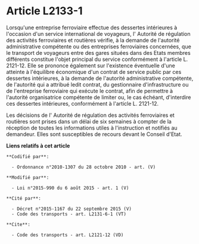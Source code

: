 # Article L2133-1

Lorsqu'une entreprise ferroviaire effectue des dessertes intérieures à l'occasion d'un service international de voyageurs, l'
Autorité de régulation des activités ferroviaires et routières  vérifie, à la demande de l'autorité administrative compétente
ou des entreprises ferroviaires concernées, que le transport de voyageurs entre des gares situées dans des Etats membres
différents constitue l'objet principal du service conformément à l'article L. 2121-12. Elle se prononce également sur
l'existence éventuelle d'une atteinte à l'équilibre économique d'un contrat de service public par ces dessertes intérieures,
à la demande de l'autorité administrative compétente, de l'autorité qui a attribué ledit contrat, du gestionnaire
d'infrastructure ou de l'entreprise ferroviaire qui exécute le contrat, afin de permettre à l'autorité organisatrice
compétente de limiter ou, le cas échéant, d'interdire ces dessertes intérieures, conformément à l'article L. 2121-12. 

Les décisions de l'     Autorité de régulation des activités ferroviaires et routières  sont prises dans un délai de six
semaines à compter de la réception de toutes les informations utiles à l'instruction et notifiés au demandeur. Elles sont
susceptibles de recours devant le Conseil d'Etat.

**Liens relatifs à cet article**

	**Codifié par**:

	  - Ordonnance n°2010-1307 du 28 octobre 2010 - art. (V)

	**Modifié par**:

	  - Loi n°2015-990 du 6 août 2015 - art. 1 (V)

	**Cité par**:

	  - Décret n°2015-1167 du 22 septembre 2015 (V)
	  - Code des transports - art. L2131-6-1 (VT)

	**Cite**:

	  - Code des transports - art. L2121-12 (VD)
